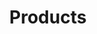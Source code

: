---
title: "Products"
description: "Learn about Exoscale Products, their features, and how to use them effectively."
banner: "images/exoscale-icon.png"
weight: 3
tags: [exoscale, databases, storage, networking]
level: "introductory"
categories: [exoscale,kubernetes]
---